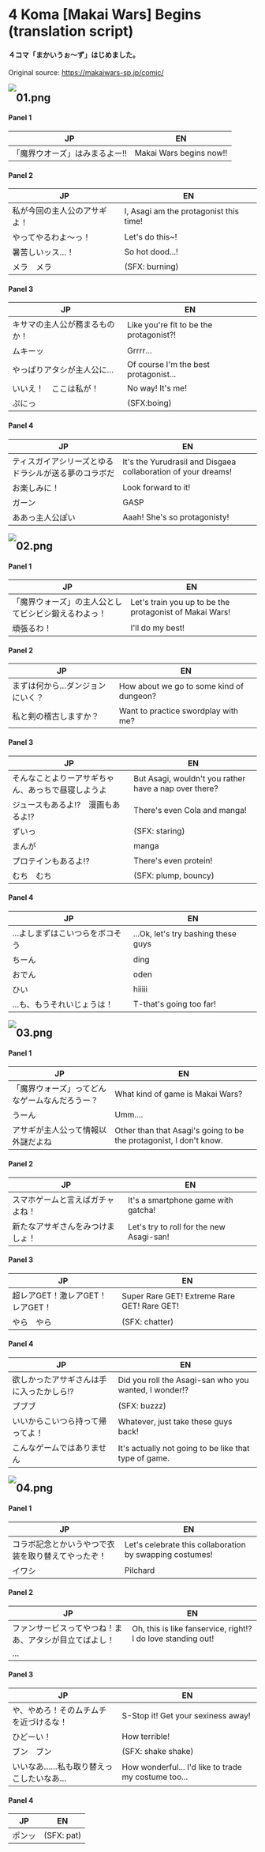 # 4 Koma [Makai Wars] Begins (translation script)

#### ４コマ「まかいうぉ〜ず」はじめました。

Original source: https://makaiwars-sp.jp/comic/

<img style="float: left;" src="https://raw.githubusercontent.com/noroinohanako/makaiwars_4koma_translations/master/img/ep01.png">

## 01.png
#### Panel 1
|JP|EN|
|---|---|
|「魔界ウオーズ」はみまるよー‼︎|Makai Wars begins now!!
#### Panel 2
|JP|EN|
|---|---|
|私が今回の主人公のアサギよ！|I, Asagi am the protagonist this time!
|やってやるわよ〜っ！|Let's do this~!
|暑苦しいッス…！|So hot dood...!
|メラ　メラ|(SFX: burning)
#### Panel 3
|JP|EN|
|---|---|
|キサマの主人公が務まるものか！|Like you're fit to be the protagonist?!
|ムキーッ|Grrrr...
|やっぱりアタシが主人公に…|Of course I'm the best protagonist...
|いいえ！　ここは私が！| No way! It's me!
|ぷにっ|(SFX:boing)
#### Panel 4
|JP|EN|
|---|---|
|ティスガイアシリーズとゆるドラシルが送る夢のコラボだ|It's the Yurudrasil and Disgaea collaboration of your dreams!
|お楽しみに！|Look forward to it!
|ガーン| GASP
|ああっ主人公ぽい| Aaah! She's so protagonisty!

<img style="float: left;" src="https://raw.githubusercontent.com/noroinohanako/makaiwars_4koma_translations/master/img/ep02.png">

## 02.png
#### Panel 1
|JP|EN|
|---|---|
|「魔界ウォーズ」の主人公としてビシビシ鍛えるわよっ！|Let's train you up to be the protagonist of Makai Wars!
|頑張るわ！|I'll do my best!
#### Panel 2
|JP|EN|
|---|---|
|まずは何から…ダンジョンにいく？|How about we go to some kind of dungeon?
|私と剣の稽古しますか？|Want to practice swordplay with me?
#### Panel 3
|JP|EN|
|---|---|
|そんなことよりーアサギちゃん、あっちで昼寝しようよ|But Asagi, wouldn't you rather have a nap over there?
|ジュースもあるよ⁉︎　漫画もあるよ⁉︎| There's even Cola and manga!
|ずいっ|(SFX: staring)
|まんが|manga
|プロテインもあるよ⁉︎|There's even protein!
|むち　むち|(SFX: plump, bouncy)
#### Panel 4
|JP|EN|
|---|---|
|…よしまずはこいつらをボコそう|...Ok, let's try bashing these guys
|ちーん|ding
|おでん|oden
|ひい|hiiiii
|…も、もうそれいじょうは！|T-that's going too far!

<img style="float: left;" src="https://raw.githubusercontent.com/noroinohanako/makaiwars_4koma_translations/master/img/ep03.png">

## 03.png
#### Panel 1
|JP|EN|
|---|---|
|「魔界ウォーズ」ってどんなゲームなんだろうー？|What kind of game is Makai Wars?
|うーん| Umm....
|アサギが主人公って情報以外謎だよね|Other than that Asagi's going to be the protagonist, I don't know.
#### Panel 2
|JP|EN|
|---|---|
|スマホゲームと言えばガチャよね！| It's a smartphone game with gatcha!
|新たなアサギさんをみつけましょ！| Let's try to roll for the new Asagi-san!
#### Panel 3
|JP|EN|
|---|---|
|超レアGET！激レアGET！レアGET！|Super Rare GET! Extreme Rare GET! Rare GET!
|やら　やら|(SFX: chatter)
#### Panel 4
|JP|EN|
|---|---|
|欲しかったアサギさんは手に入ったかしら⁉︎|Did you roll the Asagi-san who you wanted, I wonder!?
|ブブブ|(SFX: buzzz)
|いいからこいつら持って帰ってよ！| Whatever, just take these guys back!
|こんなゲームではありません|It's actually not going to be like that type of game.

<img style="float: left;" src="https://raw.githubusercontent.com/noroinohanako/makaiwars_4koma_translations/master/img/ep04.png">

## 04.png
#### Panel 1
|JP|EN|
|---|---|
|コラボ記念とかいうやつで衣装を取り替えてやったぞ！|Let's celebrate this collaboration by swapping costumes!
|イワシ|Pilchard
#### Panel 2
|JP|EN|
|---|---|
|ファンサービスってやつね！まあ、アタシが目立てばよし！|Oh, this is like fanservice, right!? I do love standing out!
|…|
#### Panel 3
|JP|EN|
|---|---|
|や、やめろ！そのムチムチを近づけるな！|S-Stop it! Get your sexiness away!
|ひどーい！|How terrible!
|ブン　ブン|(SFX: shake shake)
|いいなあ……私も取り替えっこしたいなあ…|How wonderful... I'd like to trade my costume too...
#### Panel 4
|JP|EN|
|---|---|
|ポンッ|(SFX: pat)
